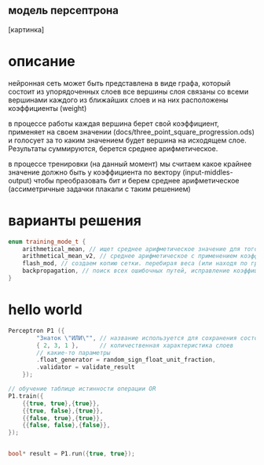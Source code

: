 ## модель персептрона

[картинка]

# описание

нейронная сеть может быть представлена в виде графа, который состоит из упорядоченных слоев
все вершины слоя связаны со всеми вершинами каждого из ближайших слоев и на них расположены коэффициенты (weight)

в процессе работы каждая вершина берет свой коэффициент, применяет на своем значении (docs/three_point_square_progression.ods) и голосует за то каким значением будет вершина на исходящем слое. Результаты суммируются, берется среднее арифметическое.

в процессе тренировки (на данный момент) мы считаем какое крайнее значение должно быть у коэффициента по вектору (input-middles-output) чтобы преобразовать бит и берем среднее арифметическое (ассиметричные задачки плакали с таким решением)

# варианты решения

```C++
enum training_mode_t {
    arithmetical_mean, // ищет среднее арифметическое значение для того чтобы задать нужный коэффициент КАЖДОМУ прошедшему нейрону в равной степени
    arithmetical_mean_v2, // среднее арифметическое с применением коэффициента близости к стороне входящей\исходящей вершины
    flash_mod, // создаем копию сетки. перебирая веса (или находя по градиентным функциям всяким) устанавливаем самые подходящие состояния, потом сравниваем их по очереди с оригиналом и выбираем вариант по пути наименьшей разницы. находим среднее или пересчитываем все с другой отправной точки
    backpropagation, // поиск всех ошибочных путей, исправление коэффициентов поштучно
}

```

# hello world

```C++
Perceptron P1 ({
        "Знаток \"ИЛИ\"", // название используется для сохранения состояния в файл
        { 2, 3, 1 },      // количественная характеристика слоев
        // какие-то параметры
        .float_generator = random_sign_float_unit_fraction,
        .validator = validate_result
    });

// обучение таблице истинности операции OR
P1.train({
    {{true, true},{true}},
    {{true, false},{true}},
    {{false, true},{true}},
    {{false, false},{false}},
});


bool* result = P1.run({true, true});
```
